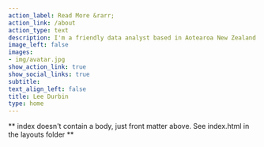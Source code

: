 ```yaml
---
action_label: Read More &rarr;
action_link: /about
action_type: text
description: I'm a friendly data analyst based in Aotearoa New Zealand who works in local government. My tool of choice is R (especially [tidyverse](https://www.tidyverse.org/) and [R Markdown](https://rmarkdown.rstudio.com/)), but I also use [Power BI](https://powerbi.microsoft.com/en-us/) and associated [Power Platform](https://powerplatform.microsoft.com/en-au/) products.<br><br>This site was built in [R Studio Desktop](https://www.rstudio.com/products/rstudio/) using the Hugo Apéro theme, following [Alison Hill's handy guide](https://hugo-apero-docs.netlify.app/start/).
image_left: false
images:
- img/avatar.jpg
show_action_link: true
show_social_links: true
subtitle: 
text_align_left: false
title: Lee Durbin
type: home
---
```


** index doesn't contain a body, just front matter above.
See index.html in the layouts folder **
